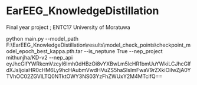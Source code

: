 # EarEEG_KnowledgeDistillation
Final year project ; ENTC17 University of Moratuwa

python main.py --model_path F:\EarEEG_KnowledgeDistillation\results\model_check_points\checkpoint_model_epoch_best_kappa.pth.tar --is_neptune True --nep_project mithunjha/KD-v2 --nep_api eyJhcGlfYWRkcmVzcyI6Imh0dHBzOi8vYXBwLm5lcHR1bmUuYWkiLCJhcGlfdXJsIjoiaHR0cHM6Ly9hcHAubmVwdHVuZS5haSIsImFwaV9rZXkiOiIwZjA0YTVhOC02ZGVlLTQ0NTktOWY3NS03YzFhZWUxY2M4MTcifQ==
